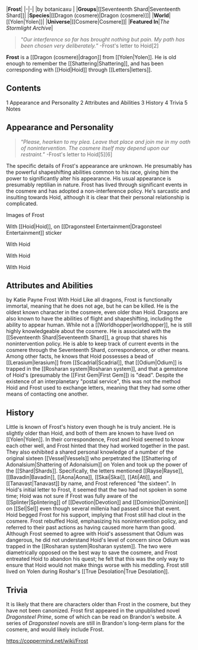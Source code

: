 |**Frost**|
|-|-|
|by  botanicaxu |
|**Groups**|[[Seventeenth Shard\|Seventeenth Shard]]|
|**Species**|[[Dragon (cosmere)\|Dragon (cosmere)]]|
|**World**|[[Yolen\|Yolen]]|
|**Universe**|[[Cosmere\|Cosmere]]|
|**Featured In**|*The Stormlight Archive*|

>“*Our interference so far has brought nothing but pain. My path has been chosen very deliberately.*”
\-Frost's letter to Hoid[2]


**Frost** is a [[Dragon (cosmere)\|dragon]] from [[Yolen\|Yolen]]. He is old enough to remember the [[Shattering\|Shattering]], and has been corresponding with [[Hoid\|Hoid]] through [[Letters\|letters]].

## Contents

1 Appearance and Personality
2 Attributes and Abilities
3 History
4 Trivia
5 Notes


## Appearance and Personality
>“*Please, hearken to my plea. Leave that place and join me in my oath of nonintervention. The cosmere itself may depend upon our restraint.*”
\-Frost's letter to Hoid[5][6]


The specific details of Frost's appearance are unknown. He presumably has the powerful shapeshifting abilities common to his race, giving him the power to significantly alter his appearance. His usual appearance is presumably reptilian in nature.
Frost has lived through significant events in the cosmere and has adopted a non-interference policy. He's sarcastic and insulting towards Hoid, although it is clear that their personal relationship is complicated.


Images of Frost



 With [[Hoid\|Hoid]], on [[Dragonsteel Entertainment\|Dragonsteel Entertainment]] sticker





 With Hoid





 With Hoid





 With Hoid



## Attributes and Abilities
 by  Katie Payne  Frost With Hoid
Like all dragons, Frost is functionally immortal, meaning that he does not age, but he can be killed. He is the oldest known character in the cosmere, even older than Hoid.
Dragons are also known to have the abilities of flight and shapeshifting, including the ability to appear human.
While not a [[Worldhopper\|worldhopper]], he is still highly knowledgeable about the cosmere. He is associated with the [[Seventeenth Shard\|Seventeenth Shard]], a group that shares his nonintervention policy. He is able to keep track of current events in the cosmere through the Seventeenth Shard, correspondence, or other means. Among other facts, he knows that Hoid possesses a bead of [[Lerasium\|lerasium]] from [[Scadrial\|Scadrial]], that [[Odium\|Odium]] is trapped in the [[Rosharan system\|Rosharan system]], and that a gemstone of Hoid's (presumably the [[First Gem\|First Gem]]) is "dead". Despite the existence of an interplanetary "postal service", this was not the method Hoid and Frost used to exchange letters, meaning that they had some other means of contacting one another.

## History
Little is known of Frost's history even though he is truly ancient. He is slightly older than Hoid, and both of them are known to have lived on [[Yolen\|Yolen]]. In their correspondence, Frost and Hoid seemed to know each other well, and Frost hinted that they had worked together in the past. They also exhibited a shared personal knowledge of a number of the original sixteen [[Vessel\|Vessels]] who perpetrated the [[Shattering of Adonalsium\|Shattering of Adonalsium]] on Yolen and took up the power of the [[Shard\|Shards]]. Specifically, the letters mentioned [[Rayse\|Rayse]], [[Bavadin\|Bavadin]], [[Aona\|Aona]], [[Skai\|Skai]], [[Ati\|Ati]], and [[Tanavast\|Tanavast]] by name, and Frost referenced "the sixteen".
In Hoid's initial letter to Frost, it seemed that the two had not spoken in some time; Hoid was not sure if Frost was fully aware of the [[Splinter\|Splintering]] of [[Devotion\|Devotion]] and [[Dominion\|Dominion]] on [[Sel\|Sel]] even though several millenia had passed since that event. Hoid begged Frost for his support, implying that Frost still had clout in the cosmere. Frost rebuffed Hoid, emphasizing his nonintervention policy, and referred to their past actions as having caused more harm than good. Although Frost seemed to agree with Hoid's assessment that Odium was dangerous, he did not understand Hoid's level of concern since Odium was trapped in the [[Rosharan system\|Rosharan system]]. The two were diametrically opposed on the best way to save the cosmere, and Frost entreated Hoid to abandon his quest; he felt that this was the only way to ensure that Hoid would not make things worse with his meddling.
Frost still lived on Yolen during Roshar's [[True Desolation\|True Desolation]].

## Trivia
It is likely that there are characters older than Frost in the cosmere, but they have not been canonized.
Frost first appeared in the unpublished novel *Dragonsteel Prime*, some of which can be read on Brandon's website. A series of *Dragonsteel* novels are still in Brandon's long-term plans for the cosmere, and would likely include Frost.


https://coppermind.net/wiki/Frost
